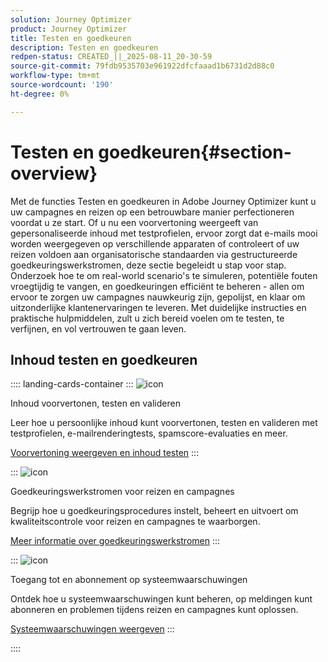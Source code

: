```yaml
---
solution: Journey Optimizer
product: Journey Optimizer
title: Testen en goedkeuren
description: Testen en goedkeuren
redpen-status: CREATED_||_2025-08-11_20-30-59
source-git-commit: 79fdb9535703e961922dfcfaaad1b6731d2d88c0
workflow-type: tm+mt
source-wordcount: '190'
ht-degree: 0%

---
```



# Testen en goedkeuren{#section-overview}

Met de functies Testen en goedkeuren in Adobe Journey Optimizer kunt u uw campagnes en reizen op een betrouwbare manier perfectioneren voordat u ze start. Of u nu een voorvertoning weergeeft van gepersonaliseerde inhoud met testprofielen, ervoor zorgt dat e-mails mooi worden weergegeven op verschillende apparaten of controleert of uw reizen voldoen aan organisatorische standaarden via gestructureerde goedkeuringswerkstromen, deze sectie begeleidt u stap voor stap. Onderzoek hoe te om real-world scenario&#39;s te simuleren, potentiële fouten vroegtijdig te vangen, en goedkeuringen efficiënt te beheren - allen om ervoor te zorgen uw campagnes nauwkeurig zijn, gepolijst, en klaar om uitzonderlijke klantenervaringen te leveren. Met duidelijke instructies en praktische hulpmiddelen, zult u zich bereid voelen om te testen, te verfijnen, en vol vertrouwen te gaan leven.

## Inhoud testen en goedkeuren

:::: landing-cards-container
:::
![icon](https://cdn.experienceleague.adobe.com/icons/list-check.svg?lang=nl-NL)

Inhoud voorvertonen, testen en valideren

Leer hoe u persoonlijke inhoud kunt voorvertonen, testen en valideren met testprofielen, e-mailrenderingtests, spamscore-evaluaties en meer.

[Voorvertoning weergeven en inhoud testen](preview-test-landing-page.md)
:::

:::
![icon](https://cdn.experienceleague.adobe.com/icons/gear.svg?lang=nl-NL)

Goedkeuringswerkstromen voor reizen en campagnes

Begrijp hoe u goedkeuringsprocedures instelt, beheert en uitvoert om kwaliteitscontrole voor reizen en campagnes te waarborgen.

[Meer informatie over goedkeuringswerkstromen](approve-landing-page.md)
:::

:::
![icon](https://cdn.experienceleague.adobe.com/icons/bell.svg?lang=nl-NL)

Toegang tot en abonnement op systeemwaarschuwingen

Ontdek hoe u systeemwaarschuwingen kunt beheren, op meldingen kunt abonneren en problemen tijdens reizen en campagnes kunt oplossen.

[Systeemwaarschuwingen weergeven](../using/reports/alerts.md)
:::

::::
